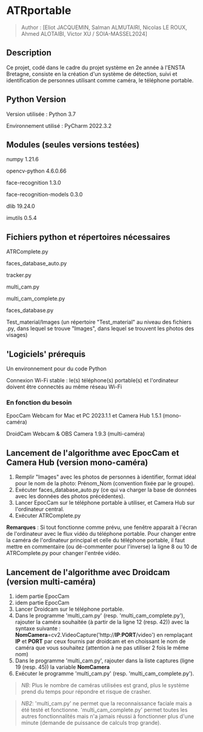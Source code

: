 # ATRportable
> Author : [Eliot JACQUEMIN, Salman ALMUTAIRI, Nicolas LE ROUX, Ahmed ALOTAIBI, Victor XU / SOIA-MASSEL2024]

## Description
Ce projet, codé dans le cadre du projet système en 2e année à l'ENSTA Bretagne, consiste en la création d'un système de détection, suivi et identification de personnes utilisant comme caméra, le téléphone portable.

## Python Version
Version utilisée : Python 3.7

Environnement utilisé : PyCharm 2022.3.2

## Modules (seules versions testées)
numpy 1.21.6 

opencv-python 4.6.0.66 

face-recognition 1.3.0 

face-recognition-models 0.3.0

dlib 19.24.0

imutils 0.5.4

## Fichiers python et répertoires nécessaires
ATRComplete.py

faces_database_auto.py

tracker.py

multi_cam.py

multi_cam_complete.py

faces_database.py

Test_material/Images (un répertoire "Test_material" au niveau des fichiers .py, dans lequel se trouve "Images", dans lequel se trouvent les photos des visages)

## 'Logiciels' prérequis

Un environnement pour du code Python

Connexion Wi-Fi stable : le(s) téléphone(s) portable(s) et l'ordinateur doivent être connectés au même réseau Wi-Fi


### En fonction du besoin
EpocCam Webcam for Mac et PC 2023.1.1 et Camera Hub 1.5.1 (mono-caméra)

DroidCam Webcam & OBS Camera 1.9.3 (multi-caméra)


## Lancement de l'algorithme avec EpocCam et Camera Hub (version mono-caméra)

1. Remplir "Images" avec les photos de personnes à identifier, format idéal pour le nom de la photo: Prénom_Nom (convention fixée par le groupe).
2. Exécuter faces_database_auto.py (ce qui va charger la base de données avec les données des photos précédentes).
3. Lancer EpocCam sur le téléphone portable à utiliser, et Camera Hub sur l'ordinateur central.
4. Exécuter ATRComplete.py

**Remarques** : Si tout fonctionne comme prévu, une fenêtre apparait à l'écran de l'ordinateur avec le flux vidéo du téléphone portable. Pour changer entre la caméra de l'ordinateur principal et celle du téléphone portable, il faut mettre en commentaire (ou dé-commenter pour l'inverse) la ligne 8 ou 10 de ATRComplete.py pour changer l'entrée vidéo.

## Lancement de l'algorithme avec Droidcam (version multi-caméra)

1. idem partie EpocCam
2. idem partie EpocCam
3. Lancer Droidcam sur le téléphone portable.
4. Dans le programme 'multi_cam.py' (resp. 'multi_cam_complete.py'), rajouter la caméra souhaitée (à partir de la ligne 12 (resp. 42)) avec la syntaxe suivante : **NomCamera**=cv2.VideoCapture('http://**IP**:**PORT**/video') en remplaçant **IP** et **PORT** par ceux fournis par droidcam et en choissant le nom de caméra que vous souhaitez (attention à ne pas utiliser 2 fois le même nom)
5. Dans le programme 'multi_cam.py', rajouter dans la liste captures (ligne 19 (resp. 45)) la variable **NomCamera**
6. Exécuter le programme 'multi_cam.py' (resp. 'multi_cam_complete.py').

> _NB_: Plus le nombre de caméras utilisées est grand, plus le système prend du temps pour répondre et risque de crasher.

> _NB2_: 'multi_cam.py' ne permet que la reconnaissance faciale mais a été testé et fonctionne. 'multi_cam_complete.py' permet toutes les autres fonctionnalités mais n'a jamais réussi à fonctionner plus d'une minute (demande de puissance de calculs trop grande).
